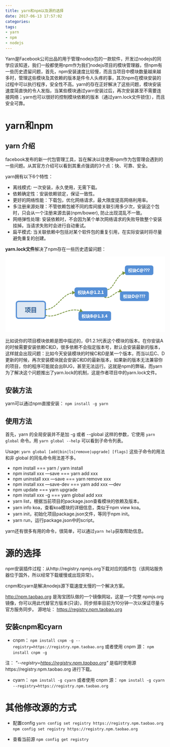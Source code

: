 ```yaml
---
title: yarn和npm以及源的选择
date: 2017-06-13 17:57:02
categories:
tags:
- yarn
- npm
- nodejs
---
```


Yarn是Facebook公司出品的用于管理nodejs包的一款软件，开发过nodejs的同学应该知道，我们一般都使用npm作为我们nodejs项目的模块管理器，但npm有一些历史遗留问题，首先，npm安装速度比较慢，而且当项目中模块数量越来越多时，管理这些模块及其依赖的版本是件令人头疼的事，其次npm在模块安装的过程中可以执行程序，安全性不高。yarn的存在正好解决了这些问题，模块安装速度简直快的令人发指，当某些模块通过yarn安装过后，再次安装甚至不需要连接网络；yarn也可以很好的控制模块依赖的版本（通过yarn.lock文件锁住），而且安全可靠。

<!--more-->

# yarn和npm

## yarn 介绍

facebook发布的新一代包管理工具，旨在解决以往使用npm作为包管理会遇到的一些问题。从其官方介绍可以看到其重点强调的3个点：快、可靠、安全。

yarn拥有以下6个特性：

* 离线模式: 一次安装，永久使用，无需下载。
* 依赖确定性：安装依赖锁定，保证一致性。
* 更好的网络性能：下载包，优化网络请求，最大限度提高网络利用率。
* 多注册来源处理：不管依赖包被不同的库间接关联引用多少次，安装这个包时，只会从一个注册来源去装(npm/bower), 防止出现混乱不一致。
* 网络弹性处理: 安装依赖时，不会因为某个单次网络请求的失败导致整个安装挂掉。当请求失败时会进行自动重试。
* 扁平模式: 当关联依赖中包括对某个软件包的重复引用，在实际安装时将尽量避免重复的创建。

**yarn.lock文件**解决了npm存在一些历史遗留问题：

![](yarn和npm以及源的选择/2017-06-13-20-28-52.png)

比如说你的项目模块依赖是图中描述的，@1.2.1代表这个模块的版本。在你安装A的时候需要安装依赖C和D，很多依赖不会指定版本号，默认会安装最新的版本，这样就会出现问题：比如今天安装模块的时候C和D是某一个版本，而当以后C、D更新的时候，再次安装模块就会安装C和D的最新版本，如果新的版本无法兼容你的项目，你的程序可能就会出BUG，甚至无法运行。这就是npm的弊端，而yarn为了解决这个问题推出了yarn.lock的机制，这是作者项目中的yarn.lock文件。


## 安装方法

yarn可以通过npm直接安装：
`npm install -g yarn`

## 使用方法

首先，yarn 的全局安装并不是加 -g 或者 --global 这样的参数，它使用 `yarn global` 命令。用 `yarn global --help` 可以看到子命令列表。

Usage: `yarn global [add|bin|ls|remove|upgrade] [flags]`
这些子命令的用法和非 global 的同名命令用法差不多。

* npm install === yarn / yarn install
* npm install xxx —save === yarn add xxx
* npm uninstall xxx —save === yarn remove xxx
* npm install xxx —save-dev === yarn add xxx —dev
* npm update === yarn upgrade
* npm install xxx -g === yarn global add xxx
* yarn list，根据当前项目的package.json查看模块的依赖及版本。
* yarn info koa，查看koa模块的详细信息，类似于npm view koa。
* yarn init，初始化项目package.json文件，等同于npm init。
* yarn run，运行package.json中的script。

yarn还有很多有用的命令，很简单，可以通过`yarn help`获取帮助信息。


# 源的选择

npm安装插件过程：从http://registry.npmjs.org下载对应的插件包（该网站服务器位于国外，所以经常下载缓慢或出现异常）。

cnpm和cyarn是解决nodejs源下载速度太慢的一个解决方案。

http://npm.taobao.org 是淘宝团队做的一个镜像网站，这是一个完整 npmjs.org 镜像，你可以用此代替官方版本(只读)，同步频率目前为10分钟一次以保证尽量与官方服务同步。
源地址： https://registry.npm.taobao.org

## 安装cnpm和cyarn

* cnpm：
`npm install cnpm -g --registry=https://registry.npm.taobao.org`
或者使用 cnpm 源：
`npm install cnpm -g`

注： _"--registry=https://registry.npm.taobao.org"_ 是临时使用源https://registry.npm.taobao.org 进行下载。

* cyarn：
`npm install -g cyarn`
或者使用 cnpm 源：
`npm install -g cyarn --registry=https://registry.npm.taobao.org`

# 其他修改源的方式

* 配置config
`yarn config set registry https://registry.npm.taobao.org`
`npm config set registry https://registry.npm.taobao.org`

* 查看当前源
`npm config get registry`
